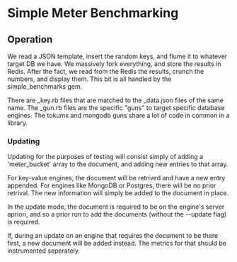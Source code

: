 # Simple Meter Benchmarking

## Operation

We read a JSON template, insert the random keys, and flume it to whatever target DB we have.
We massively fork everything, and store the results in Redis. After the fact, we read
from the Redis the results, crunch the numbers, and display them. This bit is all handled
by the simple_benchmarks gem.

There are _key.rb files that are matched to the _data.json files of the same name.
The _gun.rb files are the specific "guns" to target specific database engines. The
tokumx and mongodb guns share a lot of code in common in a library.

### Updating

Updating for the purposes of testing will consist simply of adding a
'meter_bucket' array to the document, and adding new entries to
that array. 

For key-value engines, the document will be retrived and have a new entry
appended. For engines like MongoDB or Postgres, there will be no prior retrival.
The new information will simply be added to the document in place.

In the update mode, the document is required to be on the engine's server apriori,
and so a prior run to add the documents (without the --update flag) is required.

If, during an update on an engine that requires the document to be there first,
a new document will be added instead. The metrics for that should be instrumented
seperately.
